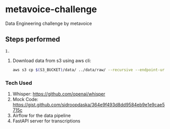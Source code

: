 # metavoice-challenge

Data Engineering challenge by metavoice

## Steps performed

    1. 

1. Download data from s3 using aws cli:

    ```bash
    aws s3 cp $(S3_BUCKET)/data/ ../data/raw/ --recursive --endpoint-url $(ENDPOINT_URL) --profile $(PROFILE)
    ```

### Tech Used

1. Whisper: https://github.com/openai/whisper
2. Mock Code: https://gist.github.com/sidroopdaska/364e9f493d8dd9584eb9e1e9cae5715c
3. Airflow for the data pipeline
4. FastAPI server for transcriptions
